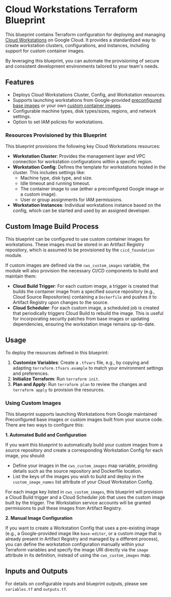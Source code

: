 # Cloud Workstations Terraform Blueprint

This blueprint contains Terraform configuration for deploying and managing
[Cloud Workstations](https://cloud.google.com/workstations/docs/overview) on
Google Cloud. It provides a standardized way to create workstation clusters,
configurations, and instances, including support for custom container images.

By leveraging this blueprint, you can automate the provisioning of secure and
consistent development environments tailored to your team's needs.

## Features

*   Deploys Cloud Workstations Cluster, Config, and Workstation resources.
*   Supports launching workstations from Google-provided
    [preconfigured base images](https://cloud.google.com/workstations/docs/preconfigured-base-images)
    or your own
    [custom container images](https://cloud.google.com/workstations/docs/customize-container-images).
*   Configurable machine types, disk types/sizes, regions, and network settings.
*   Option to set IAM policies for workstations.

### Resources Provisioned by this Blueprint

This blueprint provisions the following key Cloud Workstations resources:

*   **Workstation Cluster**: Provides the management layer and VPC connection
    for workstation configurations within a specific region.
*   **Workstation Config**: Defines the template for workstations hosted in the
    cluster. This includes settings like:
    *   Machine type, disk type, and size.
    *   Idle timeout and running timeout.
    *   The container image to use (either a preconfigured Google image or a
        custom image).
    *   User or group assignments for IAM permissions.
*   **Workstation Instances**: Individual workstations instance based on the
    config, which can be started and used by an assigned developer.

## Custom Image Build Process

This blueprint can be configured to use custom container images for
workstations. These images must be stored in an Artifact Registry repository,
which is assumed to be provisioned by the `cicd_foundation` module.

If custom images are defined via the `cws_custom_images` variable, the module
will also provision the necessary CI/CD components to build and maintain them:

*   **Cloud Build Trigger**: For each custom image, a trigger is created that
    builds the container image from a specified source repository (e.g., Cloud
    Source Repositories) containing a `Dockerfile` and pushes it to Artifact
    Registry upon changes to the source.
*   **Cloud Scheduler**: For each custom image, a scheduled job is created that
    periodically triggers Cloud Build to rebuild the image. This is useful for
    incorporating security patches from base images or updating dependencies,
    ensuring the workstation image remains up-to-date.

## Usage

To deploy the resources defined in this blueprint:

1.  **Customize Variables**: Create a `.tfvars` file, e.g., by copying and
    adapting `terraform.tfvars.example` to match your environment settings and
    preferences.
2.  **Initialize Terraform**: Run `terraform init`.
3.  **Plan and Apply**: Run `terraform plan` to review the changes and
    `terraform apply` to provision the resources.

### Using Custom Images

This blueprint supports launching Workstations from Google maintained
Preconfigured base images or custom images built from your source code.
There are two ways to configure this:

**1. Automated Build and Configuration**

If you want this blueprint to automatically build your custom images from a
source repository *and* create a corresponding Workstation Config for each
image, you should:

*   Define your images in the `cws_custom_images` map variable, providing
    details such as the source repository and Dockerfile location.
*   List the keys of the images you wish to build and deploy in the
    `custom_image_names` list attribute of your Cloud Workstation Config.

For each image key listed in `cws_custom_images`, this blueprint will provision
a Cloud Build trigger and a Cloud Scheduler job that uses the custom image built
by the trigger. The Workstation service accounts will be granted permissions
to pull these images from Artifact Registry.

**2. Manual Image Configuration**

If you want to create a Workstation Config that uses a pre-existing image (e.g.,
a Google-provided image like `base-editor`, or a custom image that is already
present in Artifact Registry and managed by a different process), you can define
the workstation configuration manually within your Terraform variables and
specify the image URI directly via the `image` attribute in its definition,
instead of using the `cws_custom_images` map.

## Inputs and Outputs

For details on configurable inputs and blueprint outputs, please see
`variables.tf` and `outputs.tf`.
